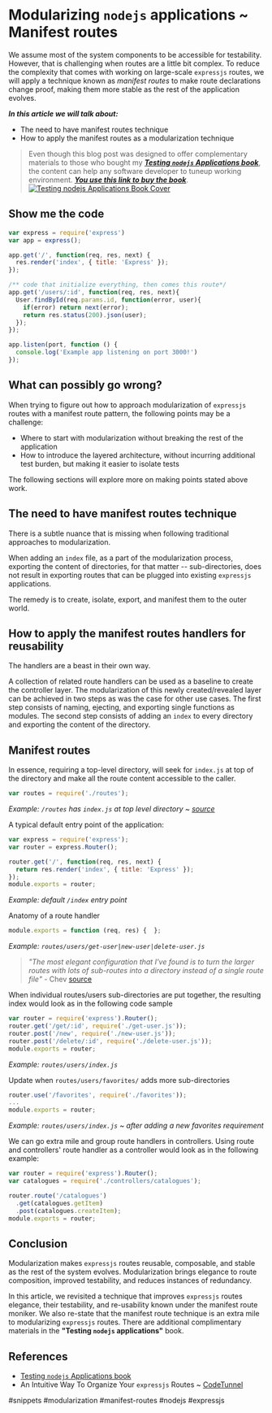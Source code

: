 # Modularizing `nodejs` applications ~ Manifest routes

We assume most of the system components to be accessible for testability. However, that is challenging when routes are a little bit complex. To reduce the complexity that comes with working on large-scale `expressjs` routes, we will apply a technique known as _manifest routes_ to make route declarations change proof, making them more stable as the rest of the application evolves.

***In this article we will talk about:***

- The need to have manifest routes technique 
- How to apply the manifest routes as a modularization technique

> Even though this blog post was designed to offer complementary materials to those who bought my **_[Testing `nodejs` Applications book](https://bit.ly/2ZFJytb)_**, the content can help any software developer to tuneup working environment. **_[You use this link to buy the book](https://bit.ly/2ZFJytb)_**.  [![Testing nodejs Applications Book Cover](https://snap.as/a/42OS2vs.png)](https://bit.ly/2ZFJytb)

## Show me the code

```JavaScript  
var express = require('express')
var app = express();

app.get('/', function(req, res, next) {  
  res.render('index', { title: 'Express' });
});

/** code that initialize everything, then comes this route*/
app.get('/users/:id', function(req, res, next){
  User.findById(req.params.id, function(error, user){
    if(error) return next(error);
    return res.status(200).json(user);
  });
});

app.listen(port, function () {
  console.log('Example app listening on port 3000!')
});

```

## What can possibly go wrong?

When trying to figure out how to approach modularization of `expressjs` routes with a manifest route pattern, the following points may be a challenge:

- Where to start with modularization without breaking the rest of the application
- How to introduce the layered architecture, without incurring additional test burden, but making it easier to isolate tests

The following sections will explore more on making points stated above work. 

## The need to have manifest routes technique

There is a subtle nuance that is missing when following traditional approaches to modularization. 

When adding an `index` file, as a part of the modularization process, exporting the content of directories, for that matter -- sub-directories, does not result in exporting routes that can be plugged into existing `expressjs` applications. 

The remedy is to create, isolate, export, and manifest them to the outer world.   

## How to apply the manifest routes handlers for reusability

The handlers are a beast in their own way. 

A collection of related route handlers can be used as a baseline to create the controller layer. The modularization of this newly created/revealed layer can be achieved in two steps as was the case for other use cases. The first step consists of naming, ejecting, and exporting single functions as modules. The second step consists of adding an `index` to every directory and exporting the content of the directory.

## Manifest routes

In essence, requiring a top-level directory, will seek for `index.js` at top of the directory and make all the route content accessible to the caller. 

```JavaScript
var routes = require('./routes'); 
```
_*Example*: `/routes` has `index.js` at top level directory ~ [source](http://stackoverflow.com/a/5365577/132610)_

A typical default entry point of the application: 

```JavaScript
var express = require('express');  
var router = express.Router();

router.get('/', function(req, res, next) {  
  return res.render('index', { title: 'Express' });
});
module.exports = router;  
```
_*Example*: default `/index` entry point_

Anatomy of a route handler 

```JavaScript
module.exports = function (req, res) {  };
```
_*Example*: `routes/users/get-user|new-user|delete-user.js`_


> *"The most elegant configuration that I've found is to turn the larger routes with lots of sub-routes into a directory instead of a single route file"* - Chev  [source](https://codetunnel.io/an-intuitive-way-to-organize-your-expressjs-routes/)

When individual routes/users sub-directories are put together, the resulting index would look as in the following code sample 

```JavaScript
var router = require('express').Router();  
router.get('/get/:id', require('./get-user.js'));  
router.post('/new', require('./new-user.js'));  
router.post('/delete/:id', require('./delete-user.js'));  
module.exports = router;    
```
_*Example*: `routes/users/index.js`_

Update when `routes/users/favorites/` adds more sub-directories

```JavaScript
router.use('/favorites', require('./favorites')); 
...
module.exports = router;
```
_*Example*: `routes/users/index.js` ~ after adding a new favorites requirement_

We can go extra mile and group route handlers in controllers. Using route and controllers' route handler as a controller would look as in the following example:

```JavaScript
var router = require('express').Router();
var catalogues = require('./controllers/catalogues');

router.route('/catalogues')
  .get(catalogues.getItem)
  .post(catalogues.createItem);
module.exports = router;
```

## Conclusion 

Modularization makes `expressjs` routes reusable, composable, and stable as the rest of the system evolves. Modularization brings elegance to route composition, improved testability, and reduces instances of redundancy. 

In this article, we revisited a technique that improves `expressjs` routes elegance, their testability, and re-usability known under the manifest route moniker. We also re-state that the manifest route technique is an extra mile to modularizing `expressjs` routes. There are additional complimentary materials in the __"Testing `nodejs` applications"__ book. 

## References 

- [Testing `nodejs` Applications book](https://bit.ly/2ZFJytb)
- An Intuitive Way To Organize Your `expressjs` Routes ~ [CodeTunnel](https://codetunnel.io/an-intuitive-way-to-organize-your-expressjs-routes/)

#snippets #modularization #manifest-routes #nodejs #expressjs